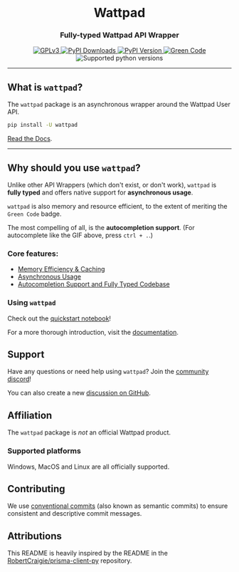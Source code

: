 <br />

<div align="center">
<h1>Wattpad</h1>
<p><h3 align="center">Fully-typed Wattpad API Wrapper</h3></p>
    <div align="center">

<a href="https://www.gnu.org/licenses/gpl-3.0">
    <img src="https://img.shields.io/badge/License-GPLv3-blue.svg?style=for-the-badge" alt="GPLv3">
</a>
<a href="https://pypi.org/projects/wattpad">
    <img src="https://img.shields.io/pypi/dm/wattpad?style=for-the-badge&logo=python&logoColor=white&link=https%3A%2F%2Fpypi.org%2Fproject%2Fwattpad" alt="PyPI Downloads">
</a>
<a href="https://pypi.org/projects/wattpad">
    <img src="https://img.shields.io/pypi/v/wattpad?style=for-the-badge" alt="PyPI Version">
</a>
<a href="#">
    <img src="https://img.shields.io/badge/Green%20Code-gray?style=for-the-badge&logo=gumtree&logoColor=white&labelColor=green" alt="Green Code">
</a>
<img src="https://img.shields.io/pypi/pyversions/wattpad?style=for-the-badge" alt="Supported python versions">
    </div>
</div>

<hr>

## What is `wattpad`?
The `wattpad` package is an asynchronous wrapper around the Wattpad User API.

```sh
pip install -U wattpad
```
[Read the Docs](https://wattpad.rambhat.la).

---


<!-- ![GIF showcasing Wattpad Python usage](showcase.gif)

> _Note that the only language server that is known to support this form of autocompletion is Pylance / Pyright._ -->

## Why should you use `wattpad`?

Unlike other API Wrappers (which don't exist, or don't work), `wattpad` is **fully typed** and offers native support for **asynchronous usage**.

`wattpad` is also memory and resource efficient, to the extent of meriting the `Green Code` badge.

The most compelling of all, is the **autocompletion support**. (For autocomplete like the GIF above, press `ctrl + .`.)

### Core features:

- [Memory Efficiency & Caching](https://wattpad.rambhat.la/memory-efficiency)
- [Asynchronous Usage](https://wattpad.rambhat.la/sync-and-async)
- [Autocompletion Support and Fully Typed Codebase](https://wattpad.rambhat.la/types-and-autocompletion)

### Using `wattpad`
Check out the [quickstart notebook](https://wattpad.rambhat.la/quickstart)!

For a more thorough introduction, visit the [documentation](https:/wattpad.rambhat.la).


## Support

Have any questions or need help using `wattpad`? Join the [community discord](https://discord.gg/edyB4k3hwU)!

You can also create a new [discussion on GitHub](https://github.com/TheOnlyWayUp/wattpad/discussions/new).



## Affiliation

The `wattpad` package is _not_ an official Wattpad product.


### Supported platforms

Windows, MacOS and Linux are all officially supported.


## Contributing

We use [conventional commits](https://www.conventionalcommits.org) (also known as semantic commits) to ensure consistent and descriptive commit messages.

## Attributions

This README is heavily inspired by the README in the [RobertCraigie/prisma-client-py](https://github.com/RobertCraigie/prisma-client-py) repository.
